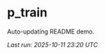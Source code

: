 # p_train

Auto-updating README demo.

<!--START_SECTION:status-->
_Last run: 2025-10-11 23:20 UTC_
<!--END_SECTION:status-->


























































































































































































































































































































































































































































































































































































































































































































































































































































































































































































































































































































































